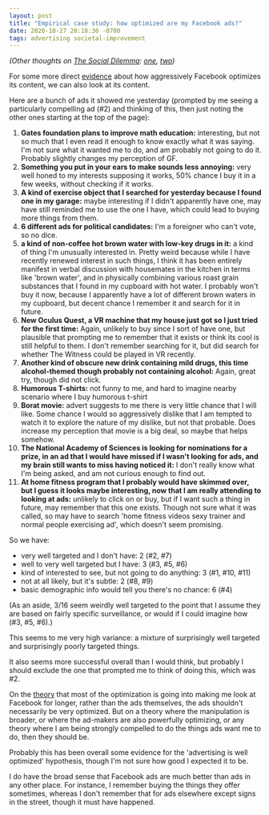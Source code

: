 ```yaml
---
layout: post
title: "Empirical case study: how optimized are my Facebook ads?"
date: 2020-10-27 20:18:36 -0700
tags: advertising societal-improvement
---
```

*(Other thoughts on [The Social Dilemma](https://www.thesocialdilemma.com/): [one](https://worldspiritsockpuppet.com/2020/10/26/the-social-dilemma-review.html), [two](https://worldspiritsockpuppet.com/2020/10/27/social-dilemma-2.html))*

For some more direct [evidence](https://worldspiritsockpuppet.com/2020/10/27/social-dilemma-2.html) about how aggressively Facebook optimizes its content, we can also look at its content.

Here are a bunch of ads it showed me yesterday (prompted by me seeing a particularly compelling ad (#2) and thinking of this, then just noting the other ones starting at the top of the page):<!--ex-->
1. **Gates foundation plans to improve math education:** interesting, but not so much that I even read it enough to know exactly what it was saying. I'm not sure what it wanted me to do, and am probably not going to do it. Probably slightly changes my perception of GF.
2. **Something you put in your ears to make sounds less annoying:** very well honed to my interests supposing it works, 50% chance I buy it in a few weeks, without checking if it works.
3. **A kind of exercise object that I searched for yesterday because I found one in my garage:** maybe interesting if I didn't apparently have one, may have still reminded me to use the one I have, which could lead to buying more things from them.
4. **6 different ads for political candidates:** I'm a foreigner who can't vote, so no dice.
10. **a kind of non-coffee hot brown water with low-key drugs in it:** a kind of thing I'm unusually interested in. Pretty weird because while I have recently renewed interest in such things, I think it has been entirely manifest in verbal discussion with housemates in the kitchen in terms like 'brown water', and in physically combining various roast grain substances that I found in my cupboard with hot water. I probably won't buy it now, because I apparently have a lot of different brown waters in my cupboard, but decent chance I remember it and search for it in future.
11. **New Oculus Quest, a VR machine that my house just got so I just tried for the first time:** Again, unlikely to buy since I sort of have one, but plausible that prompting me to remember that it exists or think its cool is still helpful to them. I don't remember searching for it, but did search for whether The Witness could be played in VR recently.
12. **Another kind of obscure new drink containing mild drugs, this time alcohol-themed though probably not containing alcohol:** Again, great try, though did not click.
13. **Humorous T-shirts:** not funny to me, and hard to imagine nearby scenario where I buy humorous t-shirt
14. **Borat movie:** advert suggests to me there is very little chance that I will like. Some chance I would so aggressively dislike that I am tempted to watch it to explore the nature of my dislike, but not that probable. Does increase my perception that movie is a big deal, so maybe that helps somehow.
15. **The National Academy of Sciences is looking for nominations for a prize, in an ad that I would have missed if I wasn't looking for ads, and my brain still wants to miss having noticed it:** I don't really know what I'm being asked, and am not curious enough to find out.
16. **At home fitness program that I probably would have skimmed over, but I guess it looks maybe interesting, now that I am really attending to looking at ads:** unlikely to click on or buy, but if I want such a thing in future, may remember that this one exists. Though not sure what it was called, so may have to search 'home fitness videos sexy trainer and normal people exercising ad', which doesn't seem promising.

So we have:
- very well targeted and I don't have: 2 (#2, #7)
- well to very well targeted but I have: 3 (#3, #5, #6)
- kind of interested to see, but not going to do anything: 3 (#1, #10, #11)
- not at all likely, but it's subtle: 2 (#8, #9)
- basic demographic info would tell you there's no chance: 6 (#4)

(As an aside, 3/16 seem weirdly well targeted to the point that I assume they are based on fairly specific surveillance, or would if I could imagine how (#3, #5, #6).)

This seems to me very high variance: a mixture of surprisingly well targeted and surprisingly poorly targeted things.

It also seems more successful overall than I would think, but probably I should exclude the one that prompted me to think of doing this, which was #2.

On the [theory](https://worldspiritsockpuppet.com/2020/10/26/the-social-dilemma-review.html) that most of the optimization is going into making me look at Facebook for longer, rather than the ads themselves, the ads shouldn't necessarily be very optimized. But on a theory where the manipulation is broader, or where the ad-makers are also powerfully optimizing, or any theory where I am being strongly compelled to do the things ads want me to do, then they should be.

Probably this has been overall some evidence for the 'advertising is well optimized' hypothesis, though I'm not sure how good I expected it to be.

I do have the broad sense that Facebook ads are much better than ads in any other place. For instance, I remember buying the things they offer sometimes, whereas I don't remember that for ads elsewhere except signs in the street, though it must have happened.
